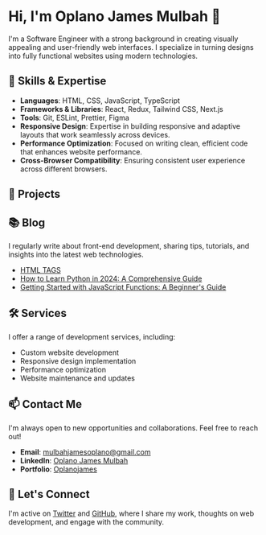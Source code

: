 # Hi, I'm Oplano James Mulbah 👋

I'm a Software Engineer with a strong background in creating visually appealing and user-friendly web interfaces. I specialize in turning designs into fully functional websites using modern technologies.

## 🚀 Skills & Expertise

- **Languages**: HTML, CSS, JavaScript, TypeScript
- **Frameworks & Libraries**: React, Redux, Tailwind CSS, Next.js
- **Tools**: Git, ESLint, Prettier, Figma
- **Responsive Design**: Expertise in building responsive and adaptive layouts that work seamlessly across devices.
- **Performance Optimization**: Focused on writing clean, efficient code that enhances website performance.
- **Cross-Browser Compatibility**: Ensuring consistent user experience across different browsers.

## 💼 Projects


## 📚 Blog

I regularly write about front-end development, sharing tips, tutorials, and insights into the latest web technologies.

- [HTML TAGS](https://oplanojames.vercel.app/blog/html-tags)
- [How to Learn Python in 2024: A Comprehensive Guide](https://oplanojames.vercel.app/blog/how-to-learn-python-in-2024)
- [Getting Started with JavaScript Functions: A Beginner's Guide](https://oplanojames.vercel.app/blog/getting-started-with-javaScript)

## 🛠️ Services

I offer a range of development services, including:

- Custom website development
- Responsive design implementation
- Performance optimization
- Website maintenance and updates

## 📫 Contact Me

I'm always open to new opportunities and collaborations. Feel free to reach out!

- **Email**: [mulbahjamesoplano@gmail.com](mailto:mulbahjamesoplano@gmail.com)
- **LinkedIn**: [Oplano James Mulbah](https://www.linkedin.com/in/oplano-james-mulbah/)
- **Portfolio**: [Oplanojames](https://oplanojames.vercel.app/)

## 🌟 Let's Connect

I'm active on [Twitter](https://x.com/JamesOplan23726) and [GitHub](https://github.com/mulbahoplanojames), where I share my work, thoughts on web development, and engage with the community.

